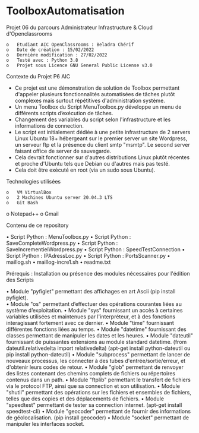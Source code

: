 # ToolboxAutomatisation

Projet 06 du parcours Administrateur Infrastructure & Cloud d'Openclassrooms

	o	Etudiant AIC OpenClassrooms : Beladra Chérif
	o	Date de création : 15/02/2022
	o	Dernière modification : 27/02/2022
	o	Testé avec : Python 3.8
	o	Projet sous Licence GNU General Public License v3.0


Contexte du Projet P6 AIC
  
 - Ce projet est une démonstration de solution de Toolbox 
   permettant d'appeler plusieurs fonctionnalités automatisées de tâches plutôt complexes 
   mais surtout répétitives d'administration système.
 - Un menu Toolbox du Script MenuToolbox.py développe un menu 
   de différents scripts d’exécution de tâches.
 - Changement des variables du script selon l'infrastructure et les informations de connection.
 - Le script est initialement dédiée à une petite infrastructure de 2 servers Linux Ubuntu 18+ 
   hébergeant sur le premier server un site Wordpress, un serveur ftp et la présence du client 
   smtp "msmtp". Le second server faisant office de server de sauvegarde.
 - Cela devrait fonctionner sur d'autres distributions Linux plutôt récentes et proche 
   d'Ubuntu tels que Debian ou d'autres mais pas testé.
 - Cela doit être exécuté en root (via un sudo sous Ubuntu).


Technologies utilisées

	o   VM VirtualBox
	o   2 Machines Ubuntu server 20.04.3 LTS
	o   Git Bash
  o	Notepad++
  o	Gmail
  
Contenu de ce repository

  •	Script Python :   MenuToolbox.py
  •	Script Python :   SaveCompleteWordpress.py
  •	Script Python :   SaveIncrementielWordpress.py
  •	Script Python :   SpeedTestConnection
  •	Script Python :   IPAdressLoc.py
  •	Script Python :   PortsScanner.py
  •	maillog.sh
  •	maillog-incre1.sh
  •	readme.txt

Prérequis :
Installation ou présence des modules nécessaires pour l'édition des Scripts  

  •     Module "pyfiglet" permettant des affichages en art Ascii (pip install pyfiglet).        
  •     Module "os" permettant d’effectuer des opérations courantes liées au système d’exploitation.
  •     Module "sys" fournissant un accès à certaines variables utilisées et maintenues par l'interpréteur, et à des fonctions interagissant fortement avec ce dernier.
  •     Module "time" fournissant différentes fonctions liées au temps.
  •     Module "datetime" fournissant des classes permettant de manipuler les dates et les heures.
  •     Module "dateutil" fournissant de puissantes extensions au module standard datetime. (from dateutil.relativedelta import relativedelta)
        (apt-get install python-dateutil ou pip install python-dateutil)
  •     Module "subprocess" permettant de lancer de nouveaux processus, les connecter à des tubes d'entrée/sortie/erreur, et d'obtenir leurs codes de retour.
  •     Module "glob" permettant de renvoyer des listes contenant des chemins complets de fichiers ou répertoires contenus dans un path.
  •     Module "ftplib" permettant le transfert de fichiers via le protocol FTP, ainsi que sa connection et son utilisation.
  •     Module "shutil" permettant des opérations sur les fichiers et ensembles de fichiers, telles que des copies et des déplacements de fichiers.
  •     Module "speedtest" permettant de tester sa connection internet. (apt-get install speedtest-cli)
  •     Module "geocoder" permettant de fournir des informations de géolocalisation. (pip install geocoder)
  •     Module "socket" permettant de manipuler les interfaces socket.
